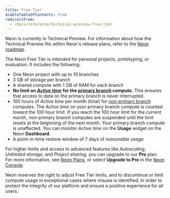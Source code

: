 ```yaml
---
title: Free Tier
enableTableOfContents: true
redirectFrom:
  - /docs/reference/technical-preview-free-tier
---
```


Neon is currently in Technical Preview. For information about how the Technical Preview fits within Neon's release plans, refer to the [Neon roadmap](/docs/reference/roadmap).

The Neon Free Tier is intended for personal projects, prototyping, or evaluation. It includes the following:

- One Neon project with up to 10 branches
- 3 GB of storage per branch
- A shared compute with 1 GB of RAM for each branch
- **No limit on _[Active time](/docs/reference/glossary#active-time)_ for the [primary branch](/docs/reference/glossary#primary-branch) compute.** This ensures that access to data on the primary branch is never interrupted.
- 100 hours of _Active time_ per month (total) for [non-primary branch](/docs/reference/glossary#non-primary-branch) computes. The _Active time_ on your primary branch compute is counted toward the 100 hour limit. If you reach the 100 hour limit for the current month, non-primary branch computes are suspended until the limit resets at the beginning of the next month. Your primary branch compute is unaffected. You can monitor _Active time_ on the **Usage** widget on the Neon **Dashboard**.
- A point-in-time restore window of 7 days of _reasonable usage_

For higher limits and access to advanced features like _Autoscaling_, _Unlimited storage_, and _Project sharing_, you can upgrade to our **Pro** plan. For more information, see [Neon Plans](/docs/introduction/billing#neon-plans), or select **Upgrade to Pro** in the [Neon Console](https://console.neon.tech/).

<Admonition type="note">
Neon reserves the right to adjust Free Tier limits, and to discontinue or limit compute usage in exceptional cases where misuse is identified, in order to protect the integrity of our platform and ensure a positive experience for all users.
</Admonition>
